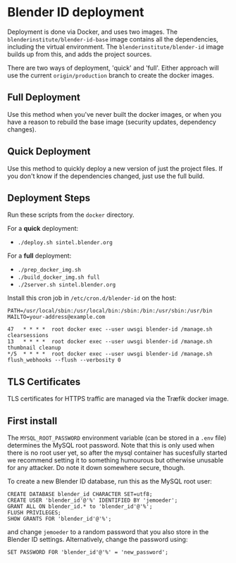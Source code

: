 # Blender ID deployment

Deployment is done via Docker, and uses two images. The `blenderinstitute/blender-id-base`
image contains all the dependencies, including the virtual environment. The
`blenderinstitute/blender-id` image builds up from this, and adds the project sources.

There are two ways of deployment, 'quick' and 'full'. Either approach will use the current
`origin/production` branch to create the docker images.

## Full Deployment

Use this method when you've never built the docker images, or when you have a reason to
rebuild the base image (security updates, dependency changes).

## Quick Deployment

Use this method to quickly deploy a new version of just the project files. If you don't know
if the dependencies changed, just use the full build.

## Deployment Steps

Run these scripts from the `docker` directory.

For a **quick** deployment:

- `./deploy.sh sintel.blender.org`

For a **full** deployment:

- `./prep_docker_img.sh`
- `./build_docker_img.sh full`
- `./2server.sh sintel.blender.org`

Install this cron job in `/etc/cron.d/blender-id` on the host:

    PATH=/usr/local/sbin:/usr/local/bin:/sbin:/bin:/usr/sbin:/usr/bin
    MAILTO=your-address@example.com

    47   * * * *  root docker exec --user uwsgi blender-id /manage.sh clearsessions
    13   * * * *  root docker exec --user uwsgi blender-id /manage.sh thumbnail cleanup
    */5  * * * *  root docker exec --user uwsgi blender-id /manage.sh flush_webhooks --flush --verbosity 0


## TLS Certificates

TLS certificates for HTTPS traffic are managed via the Træfik docker image.


## First install

The `MYSQL_ROOT_PASSWORD` environment variable (can be stored in a `.env` file) determines the MySQL
root password. Note that this is only used when there is no root user yet, so after the mysql
container has sucesfully started we recommend setting it to something humourous but otherwise
unusable for any attacker. Do note it down somewhere secure, though.

To create a new Blender ID database, run this as the MySQL root user:

    CREATE DATABASE blender_id CHARACTER SET=utf8;
    CREATE USER 'blender_id'@'%' IDENTIFIED BY 'jemoeder';
    GRANT ALL ON blender_id.* to 'blender_id'@'%';
    FLUSH PRIVILEGES;
    SHOW GRANTS FOR 'blender_id'@'%';

and change `jemoeder` to a random password that you also store in the Blender ID settings.
Alternatively, change the password using:

    SET PASSWORD FOR 'blender_id'@'%' = 'new_password';
